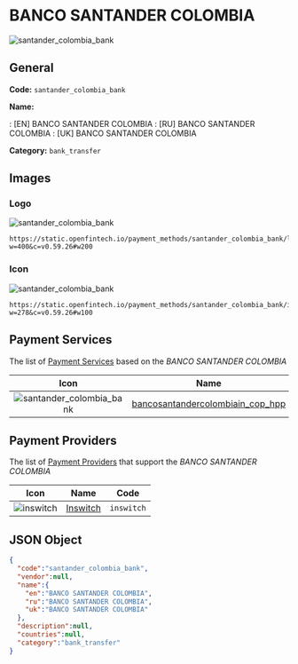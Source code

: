 
# BANCO SANTANDER COLOMBIA 
![santander_colombia_bank](https://static.openfintech.io/payment_methods/santander_colombia_bank/logo.svg?w=400&c=v0.59.26#w200)  

## General 
**Code:** `santander_colombia_bank` 
 
**Name:** 
 
:	[EN] BANCO SANTANDER COLOMBIA 
:	[RU] BANCO SANTANDER COLOMBIA 
:	[UK] BANCO SANTANDER COLOMBIA 
 
**Category:** `bank_transfer` 
 

## Images 

### Logo 
![santander_colombia_bank](https://static.openfintech.io/payment_methods/santander_colombia_bank/logo.svg?w=400&c=v0.59.26#w200)  

```
https://static.openfintech.io/payment_methods/santander_colombia_bank/logo.svg?w=400&c=v0.59.26#w200
```  

### Icon 
![santander_colombia_bank](https://static.openfintech.io/payment_methods/santander_colombia_bank/icon.svg?w=278&c=v0.59.26#w100)  

```
https://static.openfintech.io/payment_methods/santander_colombia_bank/icon.svg?w=278&c=v0.59.26#w100
```  

## Payment Services 
 
The list of [Payment Services](/payment-services/) based on the _BANCO SANTANDER COLOMBIA_ 

|Icon|Name|Code| 
|:---:|:---:|:---:| 
|![santander_colombia_bank](https://static.openfintech.io/payment_methods/santander_colombia_bank/icon.svg?w=278&c=v0.59.26#w100) |[bancosantandercolombiain_cop_hpp](/payment-services/bancosantandercolombiain_cop_hpp/)|`bancosantandercolombiain_cop_hpp`| 
 

## Payment Providers 
 
The list of [Payment Providers](/payment-providers/) that support the _BANCO SANTANDER COLOMBIA_ 

|Icon|Name|Code| 
|:---:|:---:|:---:| 
|![inswitch](https://static.openfintech.io/payment_providers/inswitch/icon.png?w=278&c=v0.59.26#w100) |[Inswitch](/payment-providers/inswitch/)|`inswitch`| 
 

## JSON Object 

```json
{
  "code":"santander_colombia_bank",
  "vendor":null,
  "name":{
    "en":"BANCO SANTANDER COLOMBIA",
    "ru":"BANCO SANTANDER COLOMBIA",
    "uk":"BANCO SANTANDER COLOMBIA"
  },
  "description":null,
  "countries":null,
  "category":"bank_transfer"
}
```  
